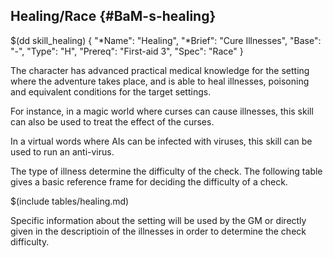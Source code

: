 ## Healing/Race {#BaM-s-healing}

$(dd skill_healing)
{ 
  "*Name": "Healing",
  "*Brief": "Cure Illnesses",
  "Base": "-",
  "Type": "H",
  "Prereq": "First-aid 3",
  "Spec": "Race"
}

The character has advanced practical medical knowledge for the setting
where the adventure takes place, and is able to heal illnesses, poisoning
and equivalent conditions for the target settings.

For instance, in a magic world where curses can cause illnesses, this
skill can also be used to treat the effect of the curses.

In a virtual words where AIs can be infected with viruses, this skill
can be used to run an anti-virus.

The type of illness determine the difficulty of the check. The following table 
gives a basic reference frame for deciding the difficulty of a check.

$(include tables/healing.md)

Specific information about the setting will be used by the GM or directly
given in the descriptioin of the illnesses in order to determine the 
check difficulty.
